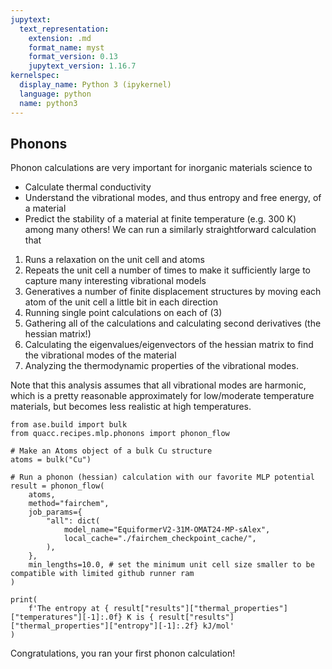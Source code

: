 ```yaml
---
jupytext:
  text_representation:
    extension: .md
    format_name: myst
    format_version: 0.13
    jupytext_version: 1.16.7
kernelspec:
  display_name: Python 3 (ipykernel)
  language: python
  name: python3
---
```


Phonons
------------------

Phonon calculations are very important for inorganic materials science to
* Calculate thermal conductivity
* Understand the vibrational modes, and thus entropy and free energy, of a material
* Predict the stability of a material at finite temperature (e.g. 300 K)
among many others! 
We can run a similarly straightforward calculation that
1. Runs a relaxation on the unit cell and atoms
2. Repeats the unit cell a number of times to make it sufficiently large to capture many interesting vibrational models
3. Generatives a number of finite displacement structures by moving each atom of the unit cell a little bit in each direction
4. Running single point calculations on each of (3)
5. Gathering all of the calculations and calculating second derivatives (the hessian matrix!)
6. Calculating the eigenvalues/eigenvectors of the hessian matrix to find the vibrational modes of the material
7. Analyzing the thermodynamic properties of the vibrational modes.

Note that this analysis assumes that all vibrational modes are harmonic, which is a pretty reasonable approximately for low/moderate temperature materials, but becomes less realistic at high temperatures.

```{code-cell} ipython3
from ase.build import bulk
from quacc.recipes.mlp.phonons import phonon_flow

# Make an Atoms object of a bulk Cu structure
atoms = bulk("Cu")

# Run a phonon (hessian) calculation with our favorite MLP potential
result = phonon_flow(
    atoms,
    method="fairchem",
    job_params={
        "all": dict(
            model_name="EquiformerV2-31M-OMAT24-MP-sAlex",
            local_cache="./fairchem_checkpoint_cache/",
        ),
    },
    min_lengths=10.0, # set the minimum unit cell size smaller to be compatible with limited github runner ram
)
```

```{code-cell} ipython3
print(
    f'The entropy at { result["results"]["thermal_properties"]["temperatures"][-1]:.0f} K is { result["results"]["thermal_properties"]["entropy"][-1]:.2f} kJ/mol'
)
```

Congratulations, you ran your first phonon calculation!
